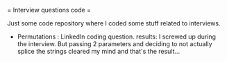 = Interview questions code =

Just some code repository where I coded some stuff related to interviews.

- Permutations : LinkedIn coding question.  results: I screwed up during the interview. But passing 2 parameters and deciding to not actually splice the strings cleared my mind and that's the result...

